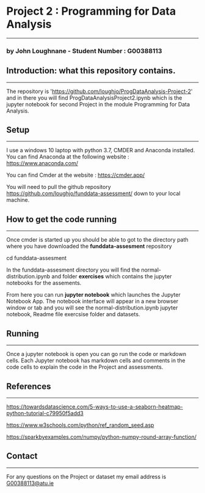 # Project 2 : Programming for Data Analysis
***

### by John Loughnane - Student Number : G00388113


## Introduction: what this repository contains.
***
The repository is 'https://github.com/loughjo/ProgDataAnalysis-Project-2' and in there you will find ProgDataAnalysisProject2.ipynb which is the jupyter notebook for second Project in the module Programming for Data Analysis.


## Setup
***
I use a windows 10 laptop with python 3.7, CMDER and Anaconda installed. 
You can find Anaconda at the following website :
https://www.anaconda.com/

You can find Cmder at the website :
https://cmder.app/

You will need to pull the github repository https://github.com/loughjo/funddata-assessment/ down to your local machine.


## How to get the code running
***
Once cmder is started up you should be able to got to the directory path where you have downloaded the **funddata-assesment** repository

cd  funddata-assesment

In the funddata-assesment directory you will find the normal-distribution.ipynb and folder **exercises** which contains the jupyter notebooks for the assements.

From here you can run **jupyter notebook** which launches the Jupyter Notebook App. The notebook interface will appear in a new browser window or tab and you will see the normal-distribution.ipynb jupyter notebook, Readme file exercsise folder and datasets. 


## Running
***
Once a jupyter notebook is open you can go run the code or markdown cells.
Each Jupyter notebook has markdown cells and comments in the code cells to explain the code in the Project and assessments.  

## References
***
https://towardsdatascience.com/5-ways-to-use-a-seaborn-heatmap-python-tutorial-c79950f5add3

https://www.w3schools.com/python/ref_random_seed.asp

https://sparkbyexamples.com/numpy/python-numpy-round-array-function/



## Contact
***
For any questions on the Project or dataset my email address is G00388113@atu.ie